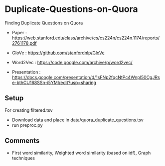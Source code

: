 # Duplicate-Questions-on-Quora
Finding Duplicate Questions on Quora

* Paper : https://web.stanford.edu/class/archive/cs/cs224n/cs224n.1174/reports/2761178.pdf

* GloVe : https://github.com/stanfordnlp/GloVe

* Word2Vec : https://code.google.com/archive/p/word2vec/

* Presentation : https://docs.google.com/presentation/d/1sFNp2fqcNtPc4Wnpl50CgJRse-bthCU168SSn-i5YMI/edit?usp=sharing

## Setup

For creating filtered.tsv
* Download data and place in data/quora_duplicate_questions.tsv
* run preproc.py

## Comments

* First word similarity, Weighted word similarity (based on idf), Graph techniques